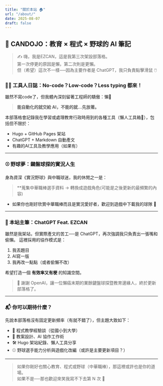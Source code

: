 ```yaml
---
title: "關於本站 🏠"
url: "/about/"
date: 2025-08-07
draft: false
---
```


## 👋 CANDOJO：教育 × 程式 × 野球的 AI 筆記

> ✍️ 嗨，我是EZCAN，這是我第三次架設部落格。  
> 第一次停更的原因是懶，第二次則是更懶。  
> 但（希望）這次不一樣──因為主要作者是 ChatGPT，我只負責點擊滑鼠 🖱️

### 🧑‍💻 工具人日誌：No-code？Low-code？Less typing 都來！

雖然不寫code了，但我體內深刻留著工程師的驕傲：懶🦥

> **能自動化的就交給 AI，不能的就...先放著。**

本部落格會記錄我在學習或處理教育行政時用到的各種工具（懶人工具箱🧰），包括但不限於：

- Hugo + GitHub Pages 架站
- ChatGPT + Markdown 自動產文
- 有趣的AI工具及教學應用（如果有）

---

### ⚾ 野球夢：鍵盤球探的實況人生

身為資深《實況野球》與中職球迷，我的休閒之一是：

> **蒐集中華職棒選手資料 → 轉換成遊戲角色(可能是之後更新的最頻繁的內容)

- 如果你也剛好欣賞中華職棒而且是實況愛好者，歡迎到遊戲中下載我的球隊 🧪

---

### 🤖 本站主筆：ChatGPT Feat. EZCAN

雖然是我架站，但實際產文的苦工──是 ChatGPT，再次強調我只負責出一張嘴和偷懶。
這裡採用的協作模式是：

1. 我丟題目
2. AI寫一版
3. 我再改一點點（或者偷懶不改）

希望打造一個 **有效率又有梗** 的知識空間。

> 🙏 謝謝 OpenAI，讓一位懶癌末期的業餘鍵盤球探暨教育邊緣人，終於更新部落格了。

---

### 📬 你可以期待什麼？

先說本部落格沒有固定更新頻率（有就不錯了），但主題大致如下：

- 🚸 程式教學經驗談（從國小到大學）
- 🧩 教案設計、AI 協作工作術
- 🛠️ Hugo 架站紀錄、懶人工具分享
- ⚾️ 野球選手能力分析與遊戲化改編（或許是主要更新項目？）

---

> 如果你剛好也關心教育、程式或野球（中華職棒），那這裡或許也是你的道場。  
> 如果不是──那也歡迎來笑我寫不下去第 N 次 🤣

